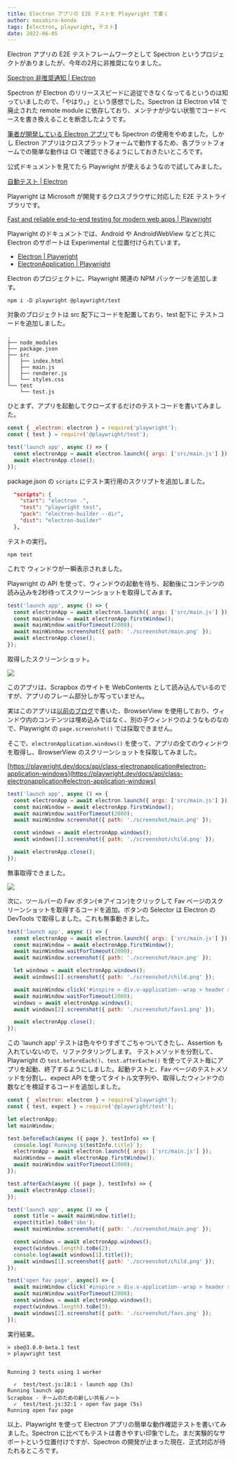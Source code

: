 ```yaml
---
title: Electron アプリの E2E テストを Playwright で書く
author: masahiro-kondo
tags: [electron, playwright, テスト]
date: 2022-06-05
---
```


Electron アプリの E2E テストフレームワークとして Spectron というプロジェクトがありましたが、今年の2月に非推奨になりました。

[Spectron 非推奨通知 | Electron](https://www.electronjs.org/ja/blog/spectron-deprecation-notice)

Spectron が Electron のリリーススピードに追従できなくなってるというのは知っていましたので、「やはり。」という感想でした。Spectron は Electron v14 で廃止された remote module に依存しており、メンテナが少ない状態でコードベースを書き換えることを断念したようです。

[筆者が開発している Electron アプリ](/blogs/2021/12/15/developing-unofficial-scrapbox-app/)でも Spectron の使用をやめました。しかし Electron アプリはクロスプラットフォームで動作するため、各プラットフォームでの簡単な動作は CI で確認できるようにしておきたいところです。

公式ドキュメントを見てたら Playwright が使えるようなので試してみました。

[自動テスト | Electron](https://www.electronjs.org/ja/docs/latest/tutorial/automated-testing)

Playwright は Microsoft が開発するクロスブラウザに対応した E2E テストライブラリです。

[Fast and reliable end-to-end testing for modern web apps | Playwright](https://playwright.dev/)

Playwright のドキュメントでは、Android や AndroidWebView などと共に Electron のサポートは Experimental と位置付けられています。

- [Electron | Playwright](https://playwright.dev/docs/api/class-electron/)
- [ElectronApplication | Playwright](https://playwright.dev/docs/api/class-electronapplication)

Electron のプロジェクトに、Playwright 関連の NPM パッケージを追加します。

```shell
npm i -D playwright @playwright/test
```

対象のプロジェクトは src 配下にコードを配置しており、test 配下に テストコードを追加しました。

```
.
├── node_modules
├── package.json
├── src
│   ├── index.html
│   ├── main.js
│   ├── renderer.js
│   └── styles.css
└── test
    └── test.js
```

ひとまず、アプリを起動してクローズするだけのテストコードを書いてみました。

```javascript
const { _electron: electron } = require('playwright');
const { test } = require('@playwright/test');

test('launch app', async () => {
  const electronApp = await electron.launch({ args: ['src/main.js'] });
  await electronApp.close();
});
```

package.json の `scripts` にテスト実行用のスクリプトを追加しました。

```json
  "scripts": {
    "start": "electron .",
    "test": "playwright test",
    "pack": "electron-builder --dir",
    "dist": "electron-builder"
  },
```

テストの実行。

```shell
npm test
```

これで ウィンドウが一瞬表示されました。

Playwright の API を使って、ウィンドウの起動を待ち、起動後にコンテンツの読み込みを2秒待ってスクリーンショットを取得してみます。

```javascript
test('launch app', async () => {
  const electronApp = await electron.launch({ args: ['src/main.js'] });
  const mainWindow = await electronApp.firstWindow();
  await mainWindow.waitForTimeout(2000);
  await mainWindow.screenshot({ path: './screenshot/main.png' });
  await electronApp.close();
});
```

取得したスクリーンショット。

![](https://i.gyazo.com/6e7f9ebf8e9c81aae597690e2d22ccbb.png)

このアプリは、Scrapbox のサイトを WebContents として読み込んでいるのですが、アプリのフレーム部分しか写っていません。

実はこのアプリは[以前のブログ](/blogs/2022/01/07/electron-browserview/)で書いた、BrowserView を使用しており、ウィンドウ内のコンテンツは埋め込みではなく、別の子ウィンドウのようなものなので、Playwright の `page.screenshot()` では採取できません。

そこで、`electronApplication.windows()` を使って、アプリの全てのウィンドウを取得し、BrowserView のスクリーンショットを採取してみました。

[https://playwright.dev/docs/api/class-electronapplication#electron-application-windows](https://playwright.dev/docs/api/class-electronapplication#electron-application-windows)

```javascript
test('launch app', async () => {
  const electronApp = await electron.launch({ args: ['src/main.js'] });
  const mainWindow = await electronApp.firstWindow();
  await mainWindow.waitForTimeout(2000);
  await mainWindow.screenshot({ path: './screenshot/main.png' });

  const windows = await electronApp.windows();
  await windows[1].screenshot({ path: './screenshot/child.png' });

  await electronApp.close();
});
```

無事取得できました。

![](https://i.gyazo.com/e41ac5fe6816f92d5fb44ac517551e72.png)

次に、ツールバーの Fav ボタン(☆アイコン)をクリックして Fav ページのスクリーンショットを取得するコードを追加。ボタンの Selector は Electron の DevTools で取得しました。これも無事動きました。

```javascript
test('launch app', async () => {
  const electronApp = await electron.launch({ args: ['src/main.js'] });
  const mainWindow = await electronApp.firstWindow();
  await mainWindow.waitForTimeout(2000);
  await mainWindow.screenshot({ path: './screenshot/main.png' });

  let windows = await electronApp.windows();
  await windows[1].screenshot({ path: './screenshot/child.png' });

  await mainWindow.click('#inspire > div.v-application--wrap > header > div.v-toolbar__content > header > div > button:nth-child(11)');
  await mainWindow.waitForTimeout(2000);
  windows = await electronApp.windows();
  await windows[2].screenshot({ path: './screenshot/favs1.png' });

  await electronApp.close();
});
```

この 'launch app' テストは色々やりすぎてごちゃついてきたし、Assertion も入れていないので、リファクタリングします。
テストメソッドを分割して、Playwright の `test.beforeEach()`、`test.afterEache()` を使ってテスト毎にアプリを起動、終了するようにしました。起動テストと、Fav ページのテストメソッドを分割し、expect API を使ってタイトル文字列や、取得したウィンドウの数などを検証するコードを追加しました。

```javascript
const { _electron: electron } = require('playwright');
const { test, expect } = require('@playwright/test');

let electronApp;
let mainWindow;

test.beforeEach(async ({ page }, testInfo) => {
  console.log(`Running ${testInfo.title}`);
  electronApp = await electron.launch({ args: ['src/main.js'] });
  mainWindow = await electronApp.firstWindow();
  await mainWindow.waitForTimeout(2000);
});

test.afterEach(async ({ page }, testInfo) => {
  await electronApp.close();
});

test('launch app', async () => {
  const title = await mainWindow.title();
  expect(title).toBe('sbe');
  await mainWindow.screenshot({ path: './screenshot/main.png' });

  const windows = await electronApp.windows();
  expect(windows.length).toBe(2);
  console.log(await windows[1].title());
  await windows[1].screenshot({ path: './screenshot/child.png' });
});

test('open fav page', async() => {
  await mainWindow.click('#inspire > div.v-application--wrap > header > div.v-toolbar__content > header > div > button:nth-child(11)');
  await mainWindow.waitForTimeout(2000);
  const windows = await electronApp.windows();
  expect(windows.length).toBe(3);
  await windows[2].screenshot({ path: './screenshot/favs.png' });
});
```

実行結果。

```
> sbe@3.0.0-beta.1 test
> playwright test


Running 2 tests using 1 worker

  ✓  test/test.js:18:1 › launch app (3s)
Running launch app
Scrapbox - チームのための新しい共有ノート
  ✓  test/test.js:32:1 › open fav page (5s)
Running open fav page
```

以上、Playwright を使って Electron アプリの簡単な動作確認テストを書いてみました。Spectron に比べてもテストは書きやすい印象でした。まだ実験的なサポートという位置付けですが、Spectron の開発が止まった現在、正式対応が待たれるところです。
